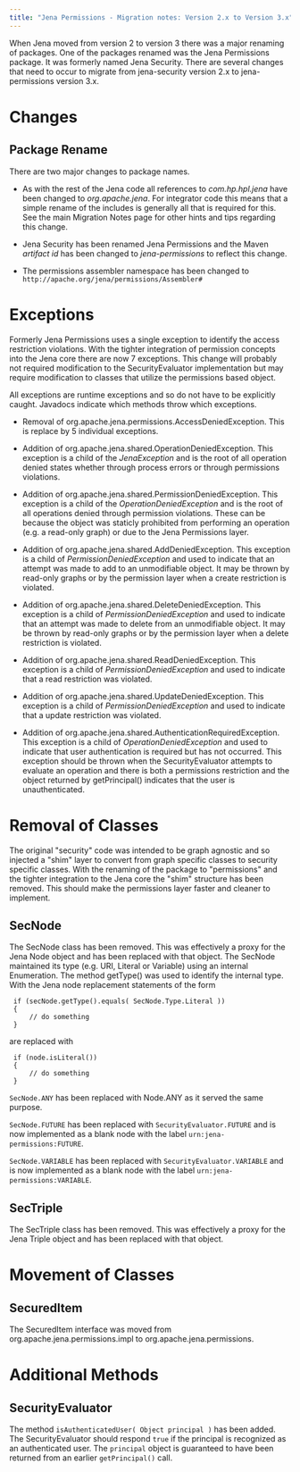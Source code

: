 ```yaml
---
title: "Jena Permissions - Migration notes: Version 2.x to Version 3.x"
---
```


When Jena moved from version 2 to version 3 there was a major renaming of packages. One of the packages renamed was the Jena Permissions package. It was formerly named Jena Security. There are several changes that need to occur to migrate from jena-security version 2.x to jena-permissions version 3.x.

Changes
=======

Package Rename
--------------

There are two major changes to package names.

* As with the rest of the Jena code all references to _com.hp.hpl.jena_ have been changed to _org.apache.jena_. For integrator code this means that a simple rename of the includes is generally all that is required for this. See the main Migration Notes page for other hints and tips regarding this change.

* Jena Security has been renamed Jena Permissions and the Maven _artifact id_ has been changed to _jena-permissions_ to reflect this change.

* The permissions assembler namespace has been changed to `http://apache.org/jena/permissions/Assembler#`

Exceptions
==========

Formerly Jena Permissions uses a single exception to identify the access restriction violations. With the tighter integration of permission concepts into the Jena core there are now 7 exceptions. This change will probably not required modification to the SecurityEvaluator implementation but may require modification to classes that utilize the permissions based object.

All exceptions are runtime exceptions and so do not have to be explicitly caught. Javadocs indicate which methods throw which exceptions.

* Removal of org.apache.jena.permissions.AccessDeniedException. This is replace by 5 individual exceptions.

* Addition of org.apache.jena.shared.OperationDeniedException. This exception is a child of the _JenaException_ and is the root of all operation denied states whether through process errors or through permissions violations.

* Addition of org.apache.jena.shared.PermissionDeniedException. This exception is a child of the _OperationDeniedException_ and is the root of all operations denied through permission violations. These can be because the object was staticly prohibited from performing an operation (e.g. a read-only graph) or due to the Jena Permissions layer.

* Addition of org.apache.jena.shared.AddDeniedException. This exception is a child of _PermissionDeniedException_ and used to indicate that an attempt was made to add to an unmodifiable object. It may be thrown by read-only graphs or by the permission layer when a create restriction is violated.

* Addition of org.apache.jena.shared.DeleteDeniedException. This exception is a child of _PermissionDeniedException_ and used to indicate that an attempt was made to delete from an unmodifiable object. It may be thrown by read-only graphs or by the permission layer when a delete restriction is violated.

* Addition of org.apache.jena.shared.ReadDeniedException. This exception is a child of _PermissionDeniedException_ and used to indicate that a read restriction was violated.

* Addition of org.apache.jena.shared.UpdateDeniedException. This exception is a child of _PermissionDeniedException_ and used to indicate that a update restriction was violated.

* Addition of org.apache.jena.shared.AuthenticationRequiredException. This exception is a child of _OperationDeniedException_ and used to indicate that user authentication is required but has not occurred. This exception should be thrown when the SecurityEvaluator attempts to evaluate an operation and there is both a permissions restriction and the object returned by getPrincipal() indicates that the user is unauthenticated.

Removal of Classes
==================

The original "security" code was intended to be graph agnostic and so injected a "shim" layer to convert from graph specific classes to security specific classes. With the renaming of the package to "permissions" and the tighter integration to the Jena core the "shim" structure has been removed. This should make the permissions layer faster and cleaner to implement.

SecNode
-------

The SecNode class has been removed. This was effectively a proxy for the Jena Node object and has been replaced with that object. The SecNode maintained its type (e.g. URI, Literal or Variable) using an internal Enumeration. The method getType() was used to identify the internal type. With the Jena node replacement statements of the form

     if (secNode.getType().equals( SecNode.Type.Literal ))
     {
         // do something
     }

are replaced with

     if (node.isLiteral())
     {
         // do something
     }

`SecNode.ANY` has been replaced with Node.ANY as it served the same purpose.

`SecNode.FUTURE` has been replaced with `SecurityEvaluator.FUTURE` and is now implemented as a blank node with the label `urn:jena-permissions:FUTURE`.

`SecNode.VARIABLE` has been replaced with `SecurityEvaluator.VARIABLE` and is now implemented as a blank node with the label `urn:jena-permissions:VARIABLE`.


SecTriple
---------

The SecTriple class has been removed. This was effectively a proxy for the Jena Triple object and has been replaced with that object.


Movement of Classes
===================

SecuredItem
-----------

The SecuredItem interface was moved from org.apache.jena.permissions.impl to org.apache.jena.permissions.

Additional Methods
==================

SecurityEvaluator
-----------------

The method `isAuthenticatedUser( Object principal )` has been added. The SecurityEvaluator should respond `true` if the principal is recognized as an authenticated user. The `principal` object is guaranteed to have been returned from an earlier `getPrincipal()` call.
